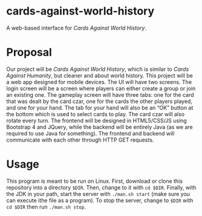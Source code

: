 # cards-against-world-history
A web-based interface for *Cards Against World History*.

# Proposal
Our project will be *Cards Against World History*, which is similar to *Cards Against Humanity*, but cleaner and about world history. This project will be a web app designed for mobile devices. The UI will have two screens. The login screen will be a screen where players can either create a group or join an existing one. The gameplay screen will have three tabs: one for the card that was dealt by the card czar, one for the cards the other players played, and one for your hand. The tab for your hand will also be an “OK” button at the bottom which is used to select cards to play. The card czar will also rotate every turn. The frontend will be designed in HTML5/CSS/JS using Bootstrap 4 and JQuery, while the backend will be entirely Java (as we are required to use Java for something). The frontend and backend will communicate with each other through HTTP GET requests.

# Usage
This program is meant to be run on Linux. First, download or clone this repository into a directory `$DIR`. Then, change to it with `cd $DIR`. Finally, with the JDK in your path, start the server with `./man.sh start` (make sure you can execute ithe file as a program). To stop the server, change to `$DIR` with `cd $DIR` then run `./man.sh stop`.
